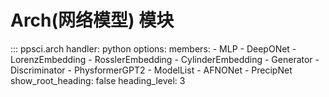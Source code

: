 # Arch(网络模型) 模块

::: ppsci.arch
    handler: python
    options:
      members:
        - MLP
        - DeepONet
        - LorenzEmbedding
        - RosslerEmbedding
        - CylinderEmbedding
        - Generator
        - Discriminator
        - PhysformerGPT2
        - ModelList
        - AFNONet
        - PrecipNet
      show_root_heading: false
      heading_level: 3
